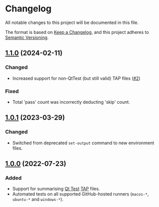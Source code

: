 # Changelog

All notable changes to this project will be documented in this file.

The format is based on [Keep a Changelog](https://keepachangelog.com/en/1.0.0/),
and this project adheres to [Semantic Versioning](https://semver.org/spec/v2.0.0.html).

## [1.1.0] (2024-02-11)

### Changed

- Increased support for non-QtTest (but still valid) TAP files ([#2]())

### Fixed

- Total 'pass' count was incorrectly deducting 'skip' count.

## [1.0.1] (2023-03-29)

### Changed

- Switched from deprecated `set-output` command to new environment files.

## [1.0.0] (2022-07-23)

### Added

- Support for summarising [Qt Test] [TAP] files.
- Automated tests on all supported GitHub-hosted runners (`macos-*`, `ubuntu-*` and `windows-*`).

[unreleased]: https://github.com/pcolby/tap-summary/compare/v1.1.0...HEAD
[1.1.0]: https://github.com/pcolby/tap-summary/releases/tag/v1.1.0
[1.0.1]: https://github.com/pcolby/tap-summary/releases/tag/v1.0.1
[1.0.0]: https://github.com/pcolby/tap-summary/releases/tag/v1.0.0

[TAP]: https://testanything.org/ "Test Anything Protocol"
[Qt Test]: https://doc.qt.io/qt-6/qtest-overview.html "Qt Test Overview"
